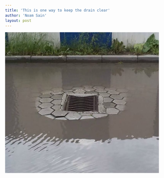 ```yaml
---
title: 'This is one way to keep the drain clear'
author: 'Noam Sain'
layout: post
---
```


![This is one way to keep the drain clear](/assets/2020/2020-12-clear-drain.jpg "This is one way to keep the drain clear")

